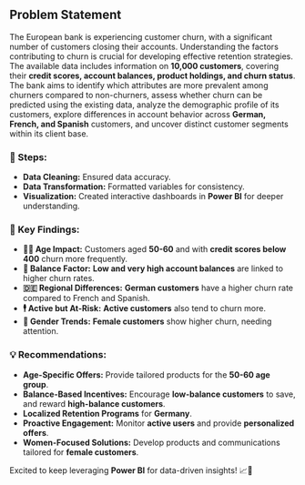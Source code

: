 ## Problem Statement
The European bank is experiencing customer churn, with a significant number of customers closing their accounts. Understanding the factors contributing to churn is crucial for developing effective retention strategies. The available data includes information on **10,000 customers**, covering their **credit scores, account balances, product holdings, and churn status**. The bank aims to identify which attributes are more prevalent among churners compared to non-churners, assess whether churn can be predicted using the existing data, analyze the demographic profile of its customers, explore differences in account behavior across **German, French, and Spanish** customers, and uncover distinct customer segments within its client base.

### 🔄 Steps:
- **Data Cleaning:** Ensured data accuracy.
- **Data Transformation:** Formatted variables for consistency.
- **Visualization:** Created interactive dashboards in **Power BI** for deeper understanding.

### 🚨 Key Findings:
- **👵👴 Age Impact:** Customers aged **50-60** and with **credit scores below 400** churn more frequently.
- **💸 Balance Factor:** **Low and very high account balances** are linked to higher churn rates.
- **🇩🇪 Regional Differences:** **German customers** have a higher churn rate compared to French and Spanish.
- **🕴️ Active but At-Risk:** **Active customers** also tend to churn more.
- **👩 Gender Trends:** **Female customers** show higher churn, needing attention.

### 💡 Recommendations:
- **Age-Specific Offers:** Provide tailored products for the **50-60 age group**.
- **Balance-Based Incentives:** Encourage **low-balance customers** to save, and reward **high-balance customers**.
- **Localized Retention Programs** for **Germany**.
- **Proactive Engagement:** Monitor **active users** and provide **personalized offers**.
- **Women-Focused Solutions:** Develop products and communications tailored for **female customers**.

Excited to keep leveraging **Power BI** for data-driven insights! 📈🚀
